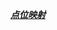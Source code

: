 [***点位映射***](obsidian://open?vault=%E4%B8%AA%E4%BA%BA%E4%BB%93%E5%BA%93&file=%E7%BC%96%E7%A8%8B%2FPLC%E9%80%9A%E7%94%A8%E6%A1%86%E6%9E%B6%2FPLC%E9%80%9A%E7%94%A8%E6%A1%86%E6%9E%B6%E6%B1%87%E6%80%BB%2FAI%E7%82%B9%E4%BD%8D%E9%87%8F%E7%A8%8B%E8%BD%AC%E6%8D%A2%E5%8F%8A%E6%98%A0%E5%B0%84)
